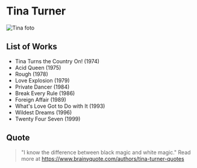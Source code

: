 # Tina Turner
![Tina foto](https://upload.wikimedia.org/wikipedia/commons/thumb/1/10/Tina_turner_21021985_01_350.jpg/220px-Tina_turner_21021985_01_350.jpg)
## List of Works 
- Tina Turns the Country On! (1974)
- Acid Queen (1975)
- Rough (1978)
- Love Explosion (1979)
- Private Dancer (1984)
- Break Every Rule (1986)
- Foreign Affair (1989)
- What's Love Got to Do with It (1993)
- Wildest Dreams (1996)
- Twenty Four Seven (1999)
## Quote
> "I know the difference between black magic and white magic."
Read more at https://www.brainyquote.com/authors/tina-turner-quotes
